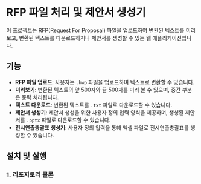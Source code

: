 # RFP 파일 처리 및 제안서 생성기

이 프로젝트는 RFP(Request For Proposal) 파일을 업로드하여 변환된 텍스트를 미리보고, 변환된 텍스트를 다운로드하거나 제안서를 생성할 수 있는 웹 애플리케이션입니다.

## 기능

- **RFP 파일 업로드**: 사용자는 `.hwp` 파일을 업로드하여 텍스트로 변환할 수 있습니다.
- **미리보기**: 변환된 텍스트의 앞 500자와 끝 500자를 미리 볼 수 있으며, 중간 부분은 중략 처리됩니다.
- **텍스트 다운로드**: 변환된 텍스트를 `.txt` 파일로 다운로드할 수 있습니다.
- **제안서 생성기**: 제안서 생성을 위한 사용자 정의 입력 양식을 제공하며, 생성된 제안서를 `.pptx` 파일로 다운로드할 수 있습니다.
- **전시연출총괄표 생성기**: 사용자 정의 입력을 통해 엑셀 파일로 전시연출총괄표를 생성할 수 있습니다.

## 설치 및 실행

### 1. 리포지토리 클론
